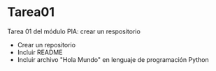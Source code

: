 # Tarea01
Tarea 01 del módulo PIA: crear un respositorio
<ul>
  <li>Crear un repositorio</li>
  <li>Incluir README</li>
  <li>Incluir archivo "Hola Mundo" en lenguaje de programación Python</li>
</ul>
